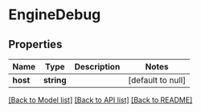 # EngineDebug

## Properties
Name | Type | Description | Notes
------------ | ------------- | ------------- | -------------
**host** | **string** |  | [default to null]

[[Back to Model list]](../README.md#documentation-for-models) [[Back to API list]](../README.md#documentation-for-api-endpoints) [[Back to README]](../README.md)



